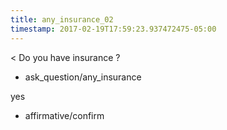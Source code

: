 ```yaml
---
title: any_insurance_02
timestamp: 2017-02-19T17:59:23.937472475-05:00
---
```


< Do you have insurance ?
* ask_question/any_insurance

yes
* affirmative/confirm
